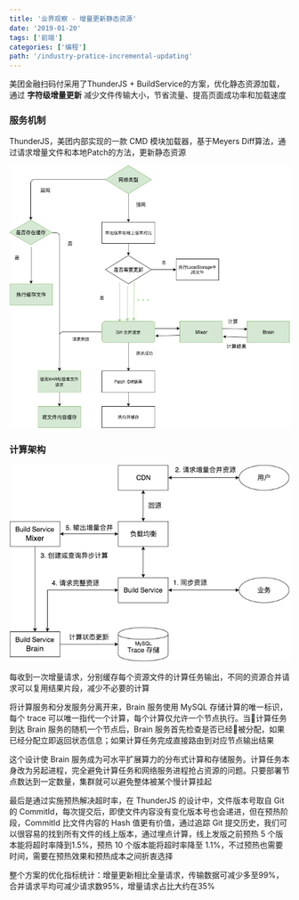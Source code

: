 ```yaml
---
title: '业界观察 - 增量更新静态资源'
date: '2019-01-20'
tags: ['前端']
categories: ['编程']
path: '/industry-pratice-incremental-updating'
---
```


美团金融扫码付采用了ThunderJS + BuildService的方案，优化静态资源加载，通过 **字符级增量更新** 减少文件传输大小，节省流量、提高页面成功率和加载速度

### 服务机制

ThunderJS，美团内部实现的一款 CMD 模块加载器，基于Meyers Diff算法，通过请求增量文件和本地Patch的方法，更新静态资源

![Downgrade](.\images\thunder-js.png)



### 计算架构

![Build Service](.\images\async-service.png)

每收到一次增量请求，分别缓存每个资源文件的计算任务输出，不同的资源合并请求可以复用结果片段，减少不必要的计算

将计算服务和分发服务分离开来，Brain 服务使用 MySQL 存储计算的唯一标识，每个 trace 可以唯一指代一个计算，每个计算仅允许一个节点执行。当计算任务到达 Brain 服务的随机一个节点后，Brain 服务首先检查是否已经被分配，如果已经分配立即返回状态信息；如果计算任务完成直接路由到对应节点输出结果

这个设计使 Brain 服务成为可水平扩展算力的分布式计算和存储服务。计算任务本身改为另起进程，完全避免计算任务和网络服务进程抢占资源的问题。只要部署节点数达到一定数量，集群就可以避免整体被某个慢计算挂起

最后是通过实施预热解决超时率，在 ThunderJS 的设计中，文件版本号取自 Git 的 CommitId，每次提交后，即使文件内容没有变化版本号也会递进，但在预热阶段，CommitId 比文件内容的 Hash 值更有价值，通过追踪 Git 提交历史，我们可以很容易的找到所有文件的线上版本，通过埋点计算，线上发版之前预热 5 个版本能将超时率降到1.5%，预热 10 个版本能将超时率降至 1.1%，不过预热也需要时间，需要在预热效果和预热成本之间折衷选择

整个方案的优化指标统计：增量更新相比全量请求，传输数据可减少多至99%，合并请求平均可减少请求数95%，增量请求占比大约在35%



















